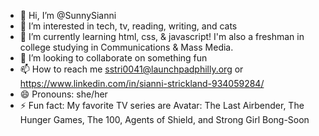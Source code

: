 - 👋 Hi, I’m @SunnySianni
- 👀 I’m interested in tech, tv, reading, writing, and cats
- 🌱 I’m currently learning html, css, & javascript! I'm also a freshman in college studying in Communications & Mass Media.
- 💞️ I’m looking to collaborate on something fun
- 📫 How to reach me sstri0041@launchpadphilly.org or https://www.linkedin.com/in/sianni-strickland-934059284/
- 😄 Pronouns: she/her
- ⚡ Fun fact: My favorite TV series are Avatar: The Last Airbender, The Hunger Games, The 100, Agents of Shield, and Strong Girl Bong-Soon

<!---

--->

